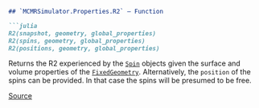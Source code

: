 ```markdown
## `MCMRSimulator.Properties.R2` — Function

```julia
R2(snapshot, geometry, global_properties)
R2(spins, geometry, global_properties)
R2(positions, geometry, global_properties)
```

Returns the R2 experienced by the [`Spin`](https://pages.fmrib.ox.ac.uk/ndcn0236/mcmrsimulator.jl/dev/api/#MCMRSimulator.Spins.Spin) objects given the surface and volume properties of the [`FixedGeometry`](https://pages.fmrib.ox.ac.uk/ndcn0236/mcmrsimulator.jl/dev/api/#MCMRSimulator.Geometries.Internal.FixedObstructionGroups.FixedGeometry). Alternatively, the `position` of the spins can be provided. In that case the spins will be presumed to be free.

[Source](https://git.fmrib.ox.ac.uk/ndcn0236/MCMRSimulator.jl/-/tree/716f5337a747a826b04bd4b345a5cda685bb4e0a/src/spins.jl#L389-L396)
```
